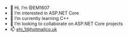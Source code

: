 - 👋 Hi, I’m @EM1607
- 👀 I’m interested in ASP.NET Core
- 🌱 I’m currently learning C++
- 💞️ I’m looking to collaborate on ASP.NET Core projects
- 📫 ehi_1@hotmailco.uk

<!---
EM1607/EM1607 is a ✨ special ✨ repository because its `README.md` (this file) appears on your GitHub profile.
You can click the Preview link to take a look at your changes.
--->
